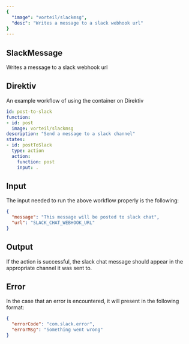 ```yaml
---
{
  "image": "vorteil/slackmsg",
  "desc": "Writes a message to a slack webhook url"
}
---
```

## SlackMessage

Writes a message to a slack webhook url

## Direktiv

An example workflow of using the container on Direktiv

```yaml
id: post-to-slack
function:
- id: post
  image: vorteil/slackmsg
description: "Send a message to a slack channel"
states:
- id: postToSlack
  type: action
  action:
    function: post
    input: .
```

## Input

The input needed to run the above workflow properly is the following:

```json
{
  "message": "This message will be posted to slack chat",
  "url": "SLACK_CHAT_WEBHOOK_URL"
}
```

## Output

If the action is successful, the slack chat message should appear in the appropriate channel it was sent to.

## Error

In the case that an error is encountered, it will present in the following format:

```json
{
  "errorCode": "com.slack.error",
  "errorMsg": "Something went wrong"
}
```
